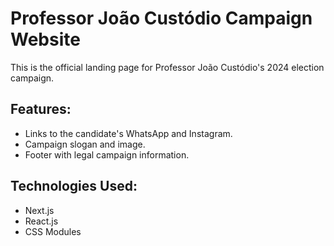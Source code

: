 # Professor João Custódio Campaign Website

This is the official landing page for Professor João Custódio's 2024 election campaign.

## Features:
- Links to the candidate's WhatsApp and Instagram.
- Campaign slogan and image.
- Footer with legal campaign information.

## Technologies Used:
- Next.js
- React.js
- CSS Modules